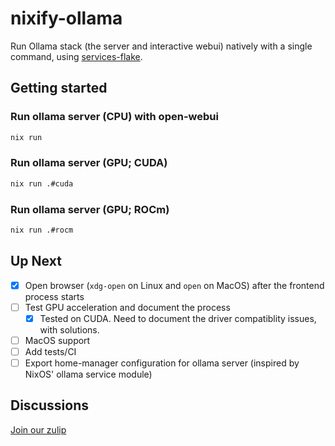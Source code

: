 # nixify-ollama

Run Ollama stack (the server and interactive webui) natively with a single command, using [services-flake](https://github.com/juspay/services-flake).

## Getting started

### Run ollama server (CPU) with open-webui
```sh
nix run
```

### Run ollama server (GPU; CUDA)
```sh
nix run .#cuda
```

### Run ollama server (GPU; ROCm)
```sh
nix run .#rocm
```

## Up Next

- [x] Open browser (`xdg-open` on Linux and `open` on MacOS) after the frontend process starts
- [ ] Test GPU acceleration and document the process
  - [x] Tested on CUDA. Need to document the driver compatiblity issues, with solutions.
- [ ] MacOS support
- [ ] Add tests/CI
- [ ] Export home-manager configuration for ollama server (inspired by NixOS' ollama service module)

## Discussions

[Join our zulip](https://nixos.zulipchat.com/#narrow/stream/426237-nixify-llm)

